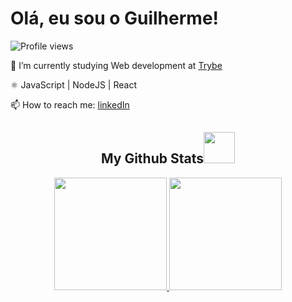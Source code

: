 <h1 align="left">Olá, eu sou o Guilherme!</h1>
<p align="left"> <img src="https://komarev.com/ghpvc/?username=guiaquino92&color=blueviolet" alt="Profile views" /> 

  🌱 I’m currently studying Web development at [Trybe](https://github.com/betrybe/)
  
   ⚛️ JavaScript | NodeJS | React
  
  📫 How to reach me: [linkedIn](https://www.linkedin.com/in/guilherme-aquino92/)
  
   
  <h2 align="center">
    My Github Stats<img src="https://media.giphy.com/media/VgCDAzcKvsR6OM0uWg/giphy.gif" width="50">
  </h2>

<div align="center">
  <a href="https://github.com/guiaquino92">
  <img height="180em" src="https://github-readme-stats.vercel.app/api?username=guiaquino92&show_icons=true&theme=omni&include_all_commits=true&count_private=true"/>
  <img height="180em" src="https://github-readme-stats.vercel.app/api/top-langs/?username=guiaquino92&layout=compact&langs_count=7&theme=omni"/>
</div>


